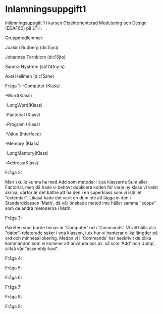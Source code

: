 # Inlamningsuppgift1

Inlämningsuppgift 1 i kursen Objektorienterad Modulering och Design (EDAF60) på LTH.  

Gruppmedlemmar:

Joakim Rudberg (dic15jru)

Johannes Törnblom (dic15jto)

Sandra Nyström (sa1741ny-s)

Axel Hellman (dic15ahe)

Fråga 1:
-Computer (Klass)

-Word(Klass)

-LongWord(Klass)

-Factorial (Klass)

-Program (Klass)

-Value (Interface)

-Memory (Klass)

-LongMemory(Klass)

-Address(Klass)

Fråga 2:

Man skulle kunna ha med Add som metoder i t.ex klasserna Sum eller Factorial, men då hade vi behövt duplicera koden för varje ny klass vi velat skriva, därför är det bättre att ha den i en superklass som vi istället "extendar". Likaså hade det varit en dum idé att lägga in den i Standardklassen 'Math', då vår önskade metod inte håller samma "scope" som de andra metoderna i Math.

Fråga 3:

Paketen som borde finnas är 'Computer' och 'Commands'. Vi vill hålla alla "dator"-relaterade saker i ena klassen, t.ex hur vi hanterar olika längder på ord och minnesallokering. Medan vi i 'Commands' har beskrivit de olika kommandon som vi kommer att använda oss av, så som 'Add' och 'Jump', alltså vår "assembly-kod".

Fråga 4:


Fråga 5:


Fråga 6:


Fråga 7:


Fråga 8:


Fråga 9:

